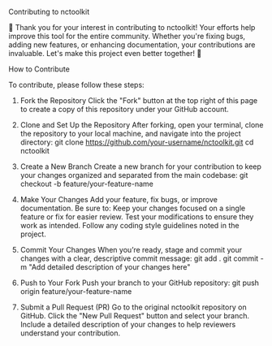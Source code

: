 Contributing to nctoolkit

🎉 Thank you for your interest in contributing to nctoolkit! Your efforts help improve this tool for the entire community. Whether you're fixing bugs, adding new features, or enhancing documentation, your contributions are invaluable. Let's make this project even better together! 🎉

How to Contribute

To contribute, please follow these steps:

1. Fork the Repository
Click the "Fork" button at the top right of this page to create a copy of this repository under your GitHub account.

2. Clone and Set Up the Repository
After forking, open your terminal, clone the repository to your local machine, and navigate into the project directory:
git clone https://github.com/your-username/nctoolkit.git
cd nctoolkit

3. Create a New Branch
Create a new branch for your contribution to keep your changes organized and separated from the main codebase:
git checkout -b feature/your-feature-name

4. Make Your Changes
Add your feature, fix bugs, or improve documentation. Be sure to:
Keep your changes focused on a single feature or fix for easier review.
Test your modifications to ensure they work as intended.
Follow any coding style guidelines noted in the project.

5. Commit Your Changes
When you’re ready, stage and commit your changes with a clear, descriptive commit message:
git add .
git commit -m "Add detailed description of your changes here"

6. Push to Your Fork
Push your branch to your GitHub repository:
git push origin feature/your-feature-name

7. Submit a Pull Request (PR)
Go to the original nctoolkit repository on GitHub.
Click the "New Pull Request" button and select your branch.
Include a detailed description of your changes to help reviewers understand your contribution.
